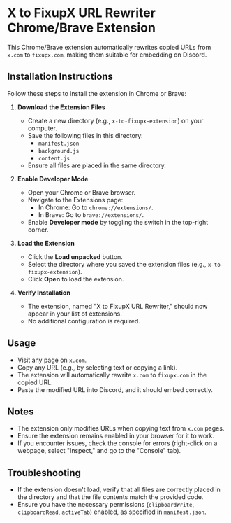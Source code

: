 # X to FixupX URL Rewriter Chrome/Brave Extension

This Chrome/Brave extension automatically rewrites copied URLs from `x.com` to `fixupx.com`, making them suitable for embedding on Discord.

## Installation Instructions

Follow these steps to install the extension in Chrome or Brave:

1. **Download the Extension Files**
   - Create a new directory (e.g., `x-to-fixupx-extension`) on your computer.
   - Save the following files in this directory:
     - `manifest.json`
     - `background.js`
     - `content.js`
   - Ensure all files are placed in the same directory.

2. **Enable Developer Mode**
   - Open your Chrome or Brave browser.
   - Navigate to the Extensions page:
     - In Chrome: Go to `chrome://extensions/`.
     - In Brave: Go to `brave://extensions/`.
   - Enable **Developer mode** by toggling the switch in the top-right corner.

3. **Load the Extension**
   - Click the **Load unpacked** button.
   - Select the directory where you saved the extension files (e.g., `x-to-fixupx-extension`).
   - Click **Open** to load the extension.

4. **Verify Installation**
   - The extension, named "X to FixupX URL Rewriter," should now appear in your list of extensions.
   - No additional configuration is required.

## Usage
- Visit any page on `x.com`.
- Copy any URL (e.g., by selecting text or copying a link).
- The extension will automatically rewrite `x.com` to `fixupx.com` in the copied URL.
- Paste the modified URL into Discord, and it should embed correctly.

## Notes
- The extension only modifies URLs when copying text from `x.com` pages.
- Ensure the extension remains enabled in your browser for it to work.
- If you encounter issues, check the console for errors (right-click on a webpage, select "Inspect," and go to the "Console" tab).

## Troubleshooting
- If the extension doesn't load, verify that all files are correctly placed in the directory and that the file contents match the provided code.
- Ensure you have the necessary permissions (`clipboardWrite`, `clipboardRead`, `activeTab`) enabled, as specified in `manifest.json`.
